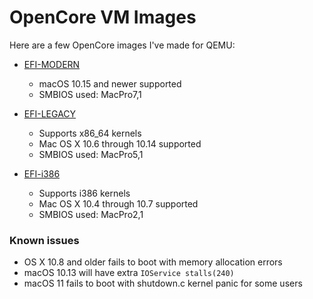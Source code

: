 # OpenCore VM Images

Here are a few OpenCore images I've made for QEMU:

* [EFI-MODERN](https://github.com/khronokernel/khronokernel.github.io/blob/master/Binaries/OpenCore/EFI-MODERN.img.zip?raw=true)
  * macOS 10.15 and newer supported
  * SMBIOS used: MacPro7,1

* [EFI-LEGACY](https://github.com/khronokernel/khronokernel.github.io/blob/master/Binaries/OpenCore/EFI-LEGACY.img.zip?raw=true)
  * Supports x86_64 kernels
  * Mac OS X 10.6 through 10.14 supported
  * SMBIOS used: MacPro5,1

* [EFI-i386](https://github.com/khronokernel/khronokernel.github.io/blob/master/Binaries/OpenCore/EFI-i386.img.zip?raw=true)
  * Supports i386 kernels
  * Mac OS X 10.4 through 10.7 supported
  * SMBIOS used: MacPro2,1

### Known issues

* OS X 10.8 and older fails to boot with memory allocation errors
* macOS 10.13 will have extra `IOService stalls(240)`
* macOS 11 fails to boot with shutdown.c kernel panic for some users